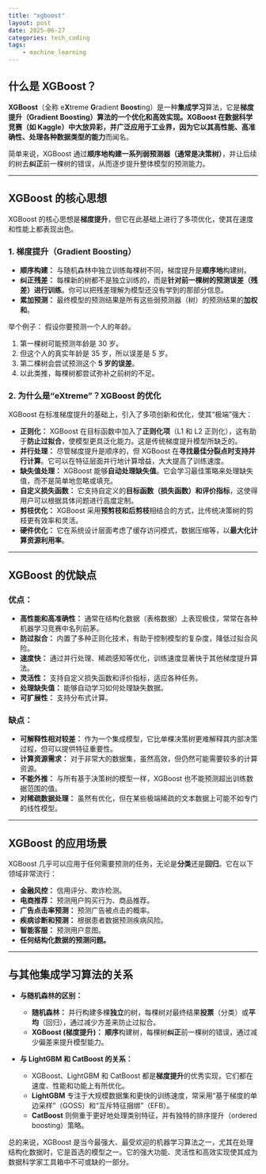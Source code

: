 ```yaml
---
title: "xgboost"
layout: post
date: 2025-06-27
categories: tech_coding
tags:
    - machine_learning
---
```



## 什么是 XGBoost？

**XGBoost**（全称 e**X**treme **G**radient **Boost**ing）是一种**集成学习**算法，它是**梯度提升（Gradient Boosting）**算法的一个优化和高效实现。XGBoost 在数据科学竞赛（如 Kaggle）中大放异彩，并广泛应用于工业界，因为它以其**高性能、高准确性、处理各种数据类型的能力**而闻名。

简单来说，XGBoost 通过**顺序地构建一系列弱预测器（通常是决策树）**，并让后续的树去**纠正**前一棵树的错误，从而逐步提升整体模型的预测能力。

---
## XGBoost 的核心思想

XGBoost 的核心思想是**梯度提升**，但它在此基础上进行了多项优化，使其在速度和性能上都表现出色。

### 1. 梯度提升（Gradient Boosting）

* **顺序构建：** 与随机森林中独立训练每棵树不同，梯度提升是**顺序地**构建树。
* **纠正残差：** 每棵新的树都不是独立训练的，而是**针对前一棵树的预测误差（残差）进行训练**。你可以把残差理解为模型还没有学到的那部分信息。
* **累加预测：** 最终模型的预测结果是所有这些弱预测器（树）的预测结果的**加权和**。

举个例子：
假设你要预测一个人的年龄。
1.  第一棵树可能预测年龄是 30 岁。
2.  但这个人的真实年龄是 35 岁，所以误差是 5 岁。
3.  第二棵树会尝试预测这个 **5 岁的误差**。
4.  以此类推，每棵树都尝试弥补之前树的不足。

### 2. 为什么是“eXtreme”？XGBoost 的优化

XGBoost 在标准梯度提升的基础上，引入了多项创新和优化，使其“极端”强大：

* **正则化：** XGBoost 在目标函数中加入了**正则化项**（L1 和 L2 正则化），这有助于**防止过拟合**，使模型更具泛化能力。这是传统梯度提升模型所缺乏的。
* **并行处理：** 尽管梯度提升是顺序的，但 XGBoost 在**寻找最佳分裂点时支持并行计算**。它可以在特征层面并行地计算增益，大大提高了训练速度。
* **缺失值处理：** XGBoost 能够**自动处理缺失值**。它会学习最佳策略来处理缺失值，而不是简单地忽略或填充。
* **自定义损失函数：** 它支持自定义的**目标函数（损失函数）**和**评价指标**，这使得用户可以根据具体问题进行高度定制。
* **剪枝优化：** XGBoost 采用**预剪枝和后剪枝**相结合的方式，比传统决策树的剪枝更有效率和灵活。
* **硬件优化：** 它在系统设计层面考虑了缓存访问模式，数据压缩等，以**最大化计算资源利用率**。

---
## XGBoost 的优缺点

### 优点：

* **高性能和高准确性：** 通常在结构化数据（表格数据）上表现极佳，常常在各种机器学习竞赛中名列前茅。
* **防过拟合：** 内置了多种正则化技术，有助于控制模型的复杂度，降低过拟合风险。
* **速度快：** 通过并行处理、稀疏感知等优化，训练速度显著快于其他梯度提升算法。
* **灵活性：** 支持自定义损失函数和评价指标，适应各种任务。
* **处理缺失值：** 能够自动学习如何处理缺失数据。
* **可扩展性：** 支持分布式计算。

### 缺点：

* **可解释性相对较差：** 作为一个集成模型，它比单棵决策树更难解释其内部决策过程，但可以提供特征重要性。
* **计算资源需求：** 对于非常大的数据集，虽然高效，但仍然可能需要较多的计算资源。
* **不能外推：** 与所有基于决策树的模型一样，XGBoost 也不能预测超出训练数据范围的值。
* **对稀疏数据处理：** 虽然有优化，但在某些极端稀疏的文本数据上可能不如专门的线性模型。

---
## XGBoost 的应用场景

XGBoost 几乎可以应用于任何需要预测的任务，无论是**分类**还是**回归**。它在以下领域非常流行：

* **金融风控：** 信用评分、欺诈检测。
* **电商推荐：** 预测用户购买行为、商品推荐。
* **广告点击率预测：** 预测广告被点击的概率。
* **疾病诊断和预测：** 根据患者数据预测疾病风险。
* **智能客服：** 预测用户意图。
* **任何结构化数据的预测问题。**

---
## 与其他集成学习算法的关系

* **与随机森林的区别：**
    * **随机森林：** 并行构建多棵**独立**的树，每棵树对最终结果**投票**（分类）或**平均**（回归），通过减少方差来防止过拟合。
    * **XGBoost (梯度提升)：** **顺序**构建树，每棵树**纠正**前一棵树的错误，通过减少偏差来提升模型能力。

* **与 LightGBM 和 CatBoost 的关系：**
    * XGBoost、LightGBM 和 CatBoost 都是**梯度提升**的优秀实现，它们都在速度、性能和功能上有所优化。
    * **LightGBM** 专注于大规模数据集和更快的训练速度，常采用“基于梯度的单边采样”（GOSS）和“互斥特征捆绑”（EFB）。
    * **CatBoost** 则侧重于更好地处理类别特征，并有独特的排序提升（ordered boosting）策略。

总的来说，XGBoost 是当今最强大、最受欢迎的机器学习算法之一，尤其在处理结构化数据时，它是首选的模型之一。它的强大功能、灵活性和高效实现使其成为数据科学家工具箱中不可或缺的一部分。

